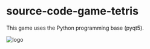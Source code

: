 # source-code-game-tetris
This game uses the Python programming base (pyqt5).

![logo](https://user-images.githubusercontent.com/51282976/104899507-84f82000-59ad-11eb-9987-23bc2b365125.png)
